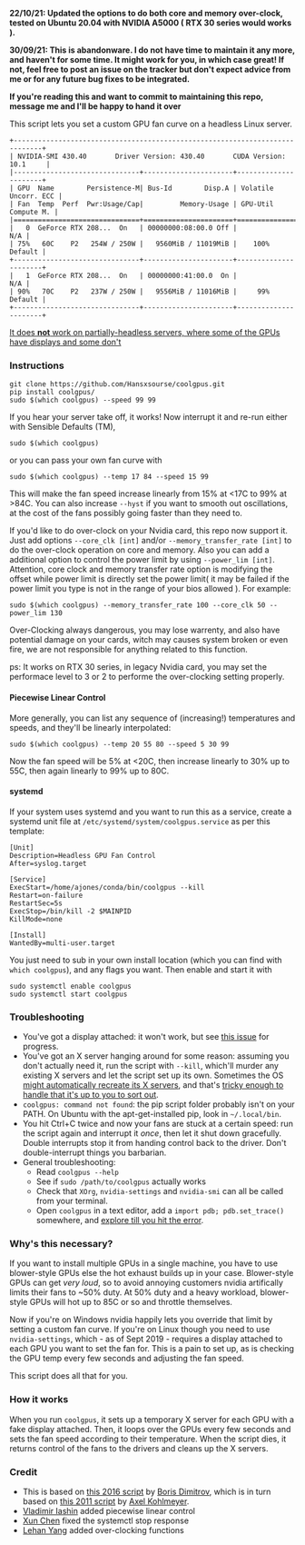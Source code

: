 **22/10/21: Updated the options to do both core and memory over-clock, tested on Ubuntu 20.04 with NVIDIA A5000 ( RTX 30 series would works ).**

**30/09/21: This is abandonware. I do not have time to maintain it any more, and haven't for some time. It might work for you, in which case great! If not, feel free to post an issue on the tracker but don't expect advice from me or for any future bug fixes to be integrated.**

**If you're reading this and want to commit to maintaining this repo, message me and I'll be happy to hand it over**

This script lets you set a custom GPU fan curve on a headless Linux server.

```text
+-----------------------------------------------------------------------------+
| NVIDIA-SMI 430.40       Driver Version: 430.40       CUDA Version: 10.1     |
|-------------------------------+----------------------+----------------------+
| GPU  Name        Persistence-M| Bus-Id        Disp.A | Volatile Uncorr. ECC |
| Fan  Temp  Perf  Pwr:Usage/Cap|         Memory-Usage | GPU-Util  Compute M. |
|===============================+======================+======================|
|   0  GeForce RTX 208...  On   | 00000000:08:00.0 Off |                  N/A |
| 75%   60C    P2   254W / 250W |   9560MiB / 11019MiB |    100%      Default |
+-------------------------------+----------------------+----------------------+
|   1  GeForce RTX 208...  On   | 00000000:41:00.0  On |                  N/A |
| 90%   70C    P2   237W / 250W |   9556MiB / 11016MiB |     99%      Default |
+-------------------------------+----------------------+----------------------+
```

[It does **not** work on partially-headless servers, where some of the GPUs have displays and some don't](https://github.com/andyljones/coolgpus/issues/1)

### Instructions
```
git clone https://github.com/Hansxsourse/coolgpus.git
pip install coolgpus/
sudo $(which coolgpus) --speed 99 99
``` 
If you hear your server take off, it works! Now interrupt it and re-run either with Sensible Defaults (TM),
```
sudo $(which coolgpus)
```
or you can pass your own fan curve with 
```
sudo $(which coolgpus) --temp 17 84 --speed 15 99 
```
This will make the fan speed increase linearly from 15% at <17C to 99% at >84C.  You can also increase `--hyst` if you want to smooth out oscillations, at the cost of the fans possibly going faster than they need to.

If you'd like to do over-clock on your Nvidia card, this repo now support it. Just add options `--core_clk [int]` and/or `--memory_transfer_rate [int]` to do the over-clock operation on core and memory. Also you can add a additional option to control the power limit by using `--power_lim [int]`. Attention, core clock and memory transfer rate option is modifying the offset while power limit is directly set the power limit( it may be failed if the power limit you type is not in the range of your bios allowed ). For example:
```
sudo $(which coolgpus) --memory_transfer_rate 100 --core_clk 50 --power_lim 130
```
Over-Clocking always dangerous, you may lose warrenty, and also have potential damage on your cards, witch may causes system broken or even fire, we are not responsible for anything related to this function.

ps: It works on RTX 30 series, in legacy Nvidia card, you may set the performace level to 3 or 2 to performe the over-clocking setting properly.

#### Piecewise Linear Control
More generally, you can list any sequence of (increasing!) temperatures and speeds, and they'll be linearly interpolated:
```
sudo $(which coolgpus) --temp 20 55 80 --speed 5 30 99
```
Now the fan speed will be 5% at <20C, then increase linearly to 30% up to 55C, then again linearly to 99% up to 80C. 

#### systemd
If your system uses systemd and you want to run this as a service, create a systemd unit file at `/etc/systemd/system/coolgpus.service` as per this template:

```
[Unit]
Description=Headless GPU Fan Control
After=syslog.target

[Service]
ExecStart=/home/ajones/conda/bin/coolgpus --kill 
Restart=on-failure
RestartSec=5s
ExecStop=/bin/kill -2 $MAINPID
KillMode=none 

[Install]
WantedBy=multi-user.target
```
You just need to sub in your own install location (which you can find with `which coolgpus`), and any flags you want. Then enable and start it with
```
sudo systemctl enable coolgpus
sudo systemctl start coolgpus
```

### Troubleshooting
* You've got a display attached: it won't work, but see [this issue](https://github.com/andyljones/coolgpus/issues/1) for progress.
* You've got an X server hanging around for some reason: assuming you don't actually need it, run the script with `--kill`, which'll murder any existing X servers and let the script set up its own. Sometimes the OS [might automatically recreate its X servers](https://unix.stackexchange.com/questions/25668/how-to-close-x-server-to-avoid-errors-while-updating-nvidia-driver), and that's [tricky enough to handle that it's up to you to sort out](https://unix.stackexchange.com/questions/25668/how-to-close-x-server-to-avoid-errors-while-updating-nvidia-driver).
* `coolgpus: command not found`: the pip script folder probably isn't on your PATH. On Ubuntu with the apt-get-installed pip, look in `~/.local/bin`.
* You hit Ctrl+C twice and now your fans are stuck at a certain speed: run the script again and interrupt it _once_, then let it shut down gracefully. Double interrupts stop it from handing control back to the driver. Don't double-interrupt things you barbarian. 
* General troubleshooting: 
    * Read `coolgpus --help` 
    * See if `sudo /path/to/coolgpus` actually works
    * Check that `XOrg`, `nvidia-settings` and `nvidia-smi` can all be called from your terminal. 
    * Open `coolgpus` in a text editor, add a `import pdb; pdb.set_trace()` somewhere, and [explore till you hit the error](https://docs.python.org/3/library/pdb.html#debugger-commands). 

### Why's this necessary?
If you want to install multiple GPUs in a single machine, you have to use blower-style GPUs else the hot exhaust builds up in your case. Blower-style GPUs can get _very loud_, so to avoid annoying customers nvidia artifically limits their fans to ~50% duty. At 50% duty and a heavy workload, blower-style GPUs will hot up to 85C or so and throttle themselves. 

Now if you're on Windows nvidia happily lets you override that limit by setting a custom fan curve. If you're on Linux though you need to use `nvidia-settings`, which - as of Sept 2019 - requires a display attached to each GPU you want to set the fan for. This is a pain to set up, as is checking the GPU temp every few seconds and adjusting the fan speed. 

This script does all that for you.

### How it works
When you run `coolgpus`, it sets up a temporary X server for each GPU with a fake display attached. Then, it loops over the GPUs every few seconds and sets the fan speed according to their temperature. When the script dies, it returns control of the fans to the drivers and cleans up the X servers.

### Credit
* This is based on [this 2016 script](https://github.com/boris-dimitrov/set_gpu_fans_public) by [Boris Dimitrov](dimiroll@gmail.com), which is in turn based on [this 2011 script](https://sites.google.com/site/akohlmey/random-hacks/nvidia-gpu-coolness) by [Axel Kohlmeyer](akohlmey@gmail.com).
* [Vladimir Iashin](https://github.com/v-iashin) added piecewise linear control
* [Xun Chen](https://github.com/morfast) fixed the systemctl stop response
* [Lehan Yang](https://github.com/Hansxsourse) added over-clocking functions
